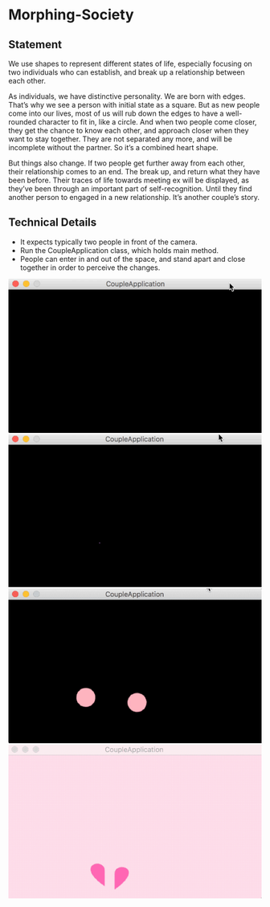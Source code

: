 # Morphing-Society

## Statement
We use shapes to represent different states of life, especially focusing on two individuals who can establish, and break up a relationship between each other.

As individuals, we have distinctive personality. We are born with edges. That’s why we see a person with initial state as a square. But as new people come into our lives, most of us will rub down the edges to have a well-rounded character to fit in, like a circle. And when two people come closer, they get the chance to know each other, and approach closer when they want to stay together. They are not separated any more, and will be incomplete without the partner. So it’s a combined heart shape. 

But things also change. If two people get further away from each other, their relationship comes to an end. The break up, and return what they have been before. Their traces of life towards meeting ex will be displayed, as they’ve been through an important part of self-recognition. Until they find another person to engaged in a new relationship. It’s another couple’s story.

## Technical Details
- It expects typically two people in front of the camera.
- Run the CoupleApplication class, which holds main method.
- People can enter in and out of the space, and stand apart and close together in order to perceive the changes.

![gif1](https://github.com/hu-zhiling-540/Couple-Story/blob/master/enter1st.gif "1st person enters")
![gif2](https://github.com/hu-zhiling-540/Couple-Story/blob/master/enter2nd.gif "2nd person enters")
![gif3](https://github.com/hu-zhiling-540/Couple-Story/blob/master/marry.gif "marry")
![gif4](https://github.com/hu-zhiling-540/Couple-Story/blob/master/break%20up.gif "break up")

